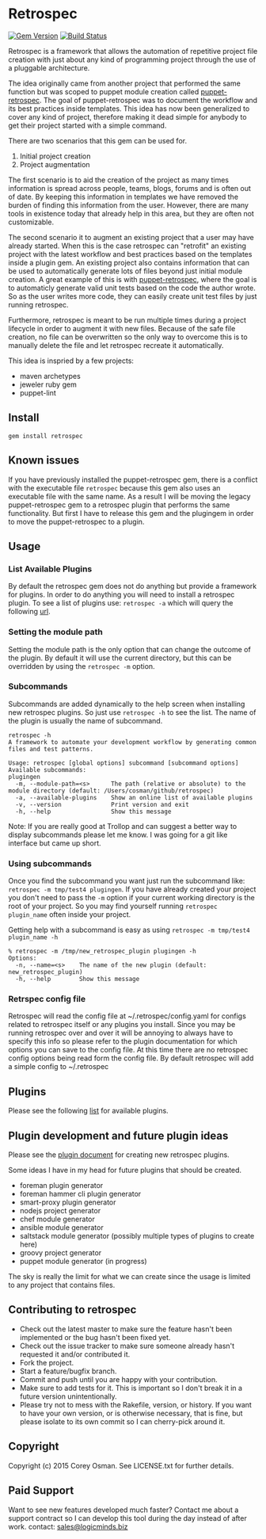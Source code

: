# Retrospec
[![Gem Version](https://badge.fury.io/rb/retrospec.svg)](http://badge.fury.io/rb/retrospec)
[![Build Status](https://travis-ci.org/nwops/retrospec.png)](https://travis-ci.org/nwops/retrospec)

Retrospec is a framework that allows the automation of repetitive project file creation with just about any kind of programming
project through the use of a pluggable architecture.

The idea originally came from another project that performed the same function but was scoped to puppet module creation
called [puppet-retrospec](https://github.com/nwops/puppet-retrospec.git).  The goal of puppet-retrospec was to document
the workflow and its best practices inside templates. This idea has now been generalized to cover any kind of project,
therefore making it dead simple for anybody to get their project started with a simple command.

There are two scenarios that this gem can be used for.
1. Initial project creation
2. Project augmentation

The first scenario is to aid the creation of the project as many times information is spread across people, teams, blogs,
forums and is often out of date.  By keeping this information in templates we have removed the burden of finding this
information from the user.  However, there are many tools in existence today that already help in this area, but they
are often not customizable.

The second scenario it to augment an existing project that a user may have already started.  When this is the case
retrospec can "retrofit" an existing project with the latest workflow and best practices based on the templates inside
a plugin gem.  An existing project also contains information that can be used to automatically generate lots of files beyond just
initial module creation.  A great example of this is with [puppet-retrospec](https://github.com/nwops/puppet-retrospec.git),
where the goal is to automaticly generate valid unit tests based on the code the author wrote. So as the user writes more
code, they can easily create unit test files by just running retrospec.

Furthermore, retrospec is meant to be run multiple times during a project lifecycle in order to augment it with new files.
Because of the safe file creation, no file can be overwritten so the only way to overcome this is to manually delete the
file and let retrospec recreate it automatically.

This idea is inspried by a few projects:

- maven archetypes
- jeweler ruby gem
- puppet-lint

## Install

`gem install retrospec`

## Known issues
If you have previously installed the puppet-retrospec gem, there is a conflict with the executable file `retrospec` because
this gem also uses an executable file with the same name.  As a result I will be moving the legacy puppet-retrospec gem
to a retrospec plugin that performs the same functionality.  But first I have to release this gem and the plugingem in order
to move the puppet-retrospec to a plugin.

## Usage

### List Available Plugins
By default the retrospec gem does not do anything but provide a framework for plugins.  In order to do anything you will
need to install a retrospec plugin.  To see a list of plugins use: `retrospec -a` which will query the following [url](https://raw.githubusercontent.com/nwops/retrospec/master/available_plugins.yaml).


### Setting the module path
Setting the module path is the only option that can change the outcome of the plugin.  By default it will use the current
directory, but this can be overridden by using the `retrospec -m` option.

### Subcommands
Subcommands are added dynamically to the help screen when installing new retrospec plugins. 
So just use `retrospec -h` to see the list.  The name of the plugin is usually the name of subcommand. 

```
retrospec -h
A framework to automate your development workflow by generating common files and test patterns.

Usage: retrospec [global options] subcommand [subcommand options]
Available subcommands:
plugingen
  -m, --module-path=<s>      The path (relative or absolute) to the module directory (default: /Users/cosman/github/retrospec)
  -a, --available-plugins    Show an online list of available plugins
  -v, --version              Print version and exit
  -h, --help                 Show this message
```

Note: If you are really good at Trollop and can suggest a better way to display subcommands please let me know.  I was going
for a git like interface but came up short. 

### Using subcommands
Once you find the subcommand you want just run the subcommand like: `retrospec -m tmp/test4 plugingen`. If you
have already created your project you don't need to pass the `-m` option if your current working directory 
is the root of your project.  So you may find yourself running `retrospec plugin_name` often inside your project.

Getting help with a subcommand is easy as using `retrospec -m tmp/test4 plugin_name -h`

```
% retrospec -m /tmp/new_retrospec_plugin plugingen -h
Options:
  -n, --name=<s>    The name of the new plugin (default: new_retrospec_plugin)
  -h, --help        Show this message
```  


### Retrspec config file
Retrospec will read the config file at ~/.retrospec/config.yaml for configs related to retrospec itself or any plugins
you install.  Since you may be running retrospec over and over it will be annoying to always have to specify this info
so please refer to the plugin documentation for which options you can save to the config file.  At this time there are 
no retrospec config options being read form the config file.  By default retrospec will add a simple config to ~/.retrospec

## Plugins
Please see the following [list](https://raw.githubusercontent.com/nwops/retrospec/master/available_plugins.yaml) for available plugins.


## Plugin development and future plugin ideas
Please see the [plugin document](plugin_development.md) for creating new retrospec plugins.

Some ideas I have in my head for future plugins that should be created.

* foreman plugin generator
* foreman hammer cli plugin generator
* smart-proxy plugin generator
* nodejs project generator
* chef module generator
* ansible module generator
* saltstack module generator  (possibly multiple types of plugins to create here)
* groovy project generator
* puppet module generator (in progress)

The sky is really the limit for what we can create since the usage is limited to any project that contains files. 

## Contributing to retrospec
 
* Check out the latest master to make sure the feature hasn't been implemented or the bug hasn't been fixed yet.
* Check out the issue tracker to make sure someone already hasn't requested it and/or contributed it.
* Fork the project.
* Start a feature/bugfix branch.
* Commit and push until you are happy with your contribution.
* Make sure to add tests for it. This is important so I don't break it in a future version unintentionally.
* Please try not to mess with the Rakefile, version, or history. If you want to have your own version, or is otherwise necessary, that is fine, but please isolate to its own commit so I can cherry-pick around it.

## Copyright

Copyright (c) 2015 Corey Osman. See LICENSE.txt for
further details.

## Paid Support
Want to see new features developed much faster?  Contact me about a support contract so I can develop this tool during
the day instead of after work.  contact: sales@logicminds.biz
